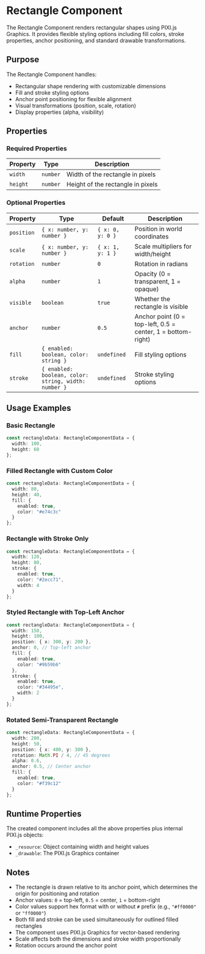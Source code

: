 # Rectangle Component

The Rectangle Component renders rectangular shapes using PIXI.js Graphics. It provides flexible styling options including fill colors, stroke properties, anchor positioning, and standard drawable transformations.

## Purpose

The Rectangle Component handles:
- Rectangular shape rendering with customizable dimensions
- Fill and stroke styling options
- Anchor point positioning for flexible alignment
- Visual transformations (position, scale, rotation)
- Display properties (alpha, visibility)

## Properties

### Required Properties

| Property | Type | Description |
|----------|------|-------------|
| `width` | `number` | Width of the rectangle in pixels |
| `height` | `number` | Height of the rectangle in pixels |

### Optional Properties

| Property | Type | Default | Description |
|----------|------|---------|-------------|
| `position` | `{ x: number, y: number }` | `{ x: 0, y: 0 }` | Position in world coordinates |
| `scale` | `{ x: number, y: number }` | `{ x: 1, y: 1 }` | Scale multipliers for width/height |
| `rotation` | `number` | `0` | Rotation in radians |
| `alpha` | `number` | `1` | Opacity (0 = transparent, 1 = opaque) |
| `visible` | `boolean` | `true` | Whether the rectangle is visible |
| `anchor` | `number` | `0.5` | Anchor point (0 = top-left, 0.5 = center, 1 = bottom-right) |
| `fill` | `{ enabled: boolean, color: string }` | `undefined` | Fill styling options |
| `stroke` | `{ enabled: boolean, color: string, width: number }` | `undefined` | Stroke styling options |

## Usage Examples

### Basic Rectangle
```typescript
const rectangleData: RectangleComponentData = {
  width: 100,
  height: 60
};
```

### Filled Rectangle with Custom Color
```typescript
const rectangleData: RectangleComponentData = {
  width: 80,
  height: 40,
  fill: {
    enabled: true,
    color: "#e74c3c"
  }
};
```

### Rectangle with Stroke Only
```typescript
const rectangleData: RectangleComponentData = {
  width: 120,
  height: 80,
  stroke: {
    enabled: true,
    color: "#2ecc71",
    width: 4
  }
};
```

### Styled Rectangle with Top-Left Anchor
```typescript
const rectangleData: RectangleComponentData = {
  width: 150,
  height: 100,
  position: { x: 300, y: 200 },
  anchor: 0, // Top-left anchor
  fill: {
    enabled: true,
    color: "#9b59b6"
  },
  stroke: {
    enabled: true,
    color: "#34495e",
    width: 2
  }
};
```

### Rotated Semi-Transparent Rectangle
```typescript
const rectangleData: RectangleComponentData = {
  width: 200,
  height: 50,
  position: { x: 400, y: 300 },
  rotation: Math.PI / 4, // 45 degrees
  alpha: 0.6,
  anchor: 0.5, // Center anchor
  fill: {
    enabled: true,
    color: "#f39c12"
  }
};
```

## Runtime Properties

The created component includes all the above properties plus internal PIXI.js objects:
- `_resource`: Object containing width and height values
- `_drawable`: The PIXI.js Graphics container

## Notes

- The rectangle is drawn relative to its anchor point, which determines the origin for positioning and rotation
- Anchor values: `0` = top-left, `0.5` = center, `1` = bottom-right
- Color values support hex format with or without `#` prefix (e.g., `"#ff0000"` or `"ff0000"`)
- Both fill and stroke can be used simultaneously for outlined filled rectangles
- The component uses PIXI.js Graphics for vector-based rendering
- Scale affects both the dimensions and stroke width proportionally
- Rotation occurs around the anchor point